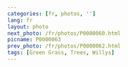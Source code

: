 ```yaml
---
categories: [fr, photos, '']
lang: fr
layout: photo
next_photo: /fr/photos/P0000060.html
picname: P0000063
prev_photo: /fr/photos/P0000062.html
tags: [Green Grass, Trees, Willys]
---
```

